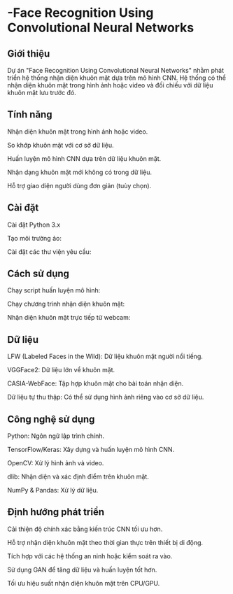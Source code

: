 # -Face Recognition Using Convolutional Neural Networks

## Giới thiệu
Dự án "Face Recognition Using Convolutional Neural Networks" nhằm phát triển hệ thống nhận diện khuôn mặt dựa trên mô hình CNN. Hệ thống có thể nhận diện khuôn mặt trong hình ảnh hoặc video và đối chiếu với dữ liệu khuôn mặt lưu trước đó.

## Tính năng

Nhận diện khuôn mặt trong hình ảnh hoặc video.

So khớp khuôn mặt với cơ sở dữ liệu.

Huấn luyện mô hình CNN dựa trên dữ liệu khuôn mặt.

Nhận dạng khuôn mặt mới không có trong dữ liệu.

Hỗ trợ giao diện người dùng đơn giản (tuùy chọn).

## Cài đặt

Cài đặt Python 3.x

Tạo môi trường ảo:

Cài đặt các thư viện yêu cầu:

## Cách sử dụng

Chạy script huấn luyện mô hình:

Chạy chương trình nhận diện khuôn mặt:

Nhận diện khuôn mặt trực tiếp từ webcam:

## Dữ liệu

LFW (Labeled Faces in the Wild): Dữ liệu khuôn mặt người nổi tiếng.

VGGFace2: Dữ liệu lớn về khuôn mặt.

CASIA-WebFace: Tập hợp khuôn mặt cho bài toán nhận diện.

Dữ liệu tự thu thập: Có thể sử dụng hình ảnh riêng vào cơ sở dữ liệu.

## Công nghệ sử dụng

Python: Ngôn ngữ lập trình chính.

TensorFlow/Keras: Xây dựng và huấn luyện mô hình CNN.

OpenCV: Xử lý hình ảnh và video.

dlib: Nhận diện và xác định điểm trên khuôn mặt.

NumPy & Pandas: Xử lý dữ liệu.

## Định hướng phát triển

Cải thiện độ chính xác bằng kiến trúc CNN tối ưu hơn.

Hỗ trợ nhận diện khuôn mặt theo thời gian thực trên thiết bị di động.

Tích hợp với các hệ thống an ninh hoặc kiểm soát ra vào.

Sử dụng GAN để tăng dữ liệu và huấn luyện tốt hơn.

Tối ưu hiệu suất nhận diện khuôn mặt trên CPU/GPU.
